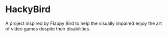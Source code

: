 # HackyBird
A project inspired by Flappy Bird to help the visually impaired enjoy the art of video games despite their disabilities.

